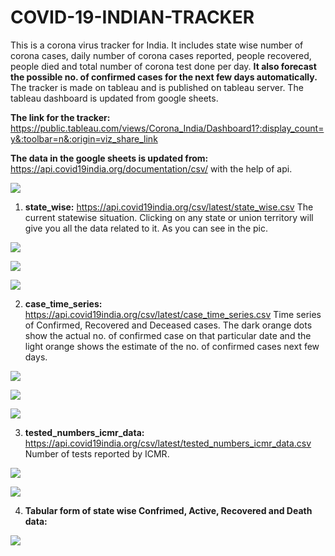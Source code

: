 # COVID-19-INDIAN-TRACKER

This is a corona virus tracker for India. It includes state wise number of corona cases, daily number of corona cases reported, people recovered, people died and total number of corona test done per day. **It also forecast the possible no. of confirmed cases for the next few days automatically.** The tracker is made on tableau and is published on tableau server. The tableau dashboard is updated from google sheets.

**The link for the tracker:** https://public.tableau.com/views/Corona_India/Dashboard1?:display_count=y&:toolbar=n&:origin=viz_share_link


**The data in the google sheets is updated from:** https://api.covid19india.org/documentation/csv/ with the help of api.



![](images/Image2.png)
 



1. **state_wise:**	https://api.covid19india.org/csv/latest/state_wise.csv	The current statewise situation. Clicking on any state or union territory will give you all the data related to it. As you can see in the pic.


![](images/Image2.png)


![](images/Image3.png)


![](images/Image4.png)


2. **case_time_series:**	https://api.covid19india.org/csv/latest/case_time_series.csv	Time series of Confirmed, Recovered and Deceased cases. The dark orange dots show the actual no. of confirmed case on that particular date and the light orange shows the estimate of the no. of confirmed cases next few days.



![](images/Image5.png)




![](images/Image6.png)




![](images/Image7.png)



3. **tested_numbers_icmr_data:**	https://api.covid19india.org/csv/latest/tested_numbers_icmr_data.csv	Number of tests reported by ICMR.



![](images/Image8.png)



![](images/Image9.png)



4. **Tabular form of state wise Confrimed, Active, Recovered and Death data:**


![](images/Image10.png)


